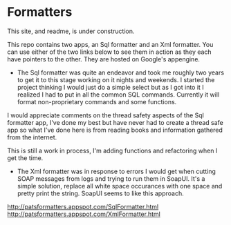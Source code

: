 Formatters
==========

This site, and readme, is under construction.


This repo contains two apps, an Sql formatter and an Xml formatter.  You can use either of the two links below to see them
in action as they each have pointers to the other.  They are hosted on Google's appengine.


* The Sql formatter was quite an endeavor and took me roughly two years to get it to this stage working on it nights and 
weekends.  I started the project thinking I would just do a simple select but as I got into it I realized I had to put in
all the common SQL commands.  Currently it will format non-proprietary commands and some functions.

I would appreciate comments on the thread safety aspects of the Sql formatter app, I've done my best but have never had to create
a thread safe app so what I've done here is from reading books and information gathered from the internet.

This is still a work in process, I'm adding functions and refactoring when I get the time.


* The Xml formatter was in response to errors I would get when cutting SOAP messages from logs and trying to run them in SoapUI.
It's a simple solution, replace all white space occurances with one space and pretty print the string.  SoapUI seems to like this
approach.


http://patsformatters.appspot.com/SqlFormatter.html
http://patsformatters.appspot.com/XmlFormatter.html
